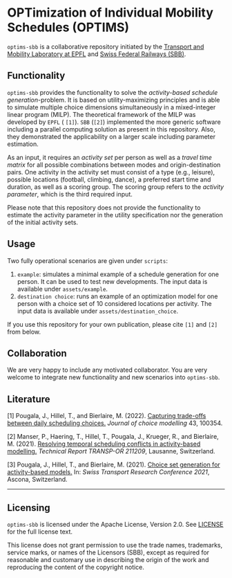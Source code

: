 # OPTimization of Individual Mobility Schedules (OPTIMS)

``optims-sbb`` is a collaborative repository initiated by the
[Transport and Mobility Laboratory at EPFL](https://www.epfl.ch/labs/transp-or/)
and [Swiss Federal Railways (SBB)](https://www.sbb.ch/de).


## Functionality

``optims-sbb`` provides the functionality to solve the *activity-based schedule generation*-problem. It is based on
utility-maximizing principles and is able to simulate multiple choice dimensions simultaneously in a mixed-integer
linear program (MILP). The theoretical framework of the MILP was developed by `EPFL` ( `[1]`). `SBB` (`[2]`)
implemented the more generic software including a parallel computing solution as present in this repository. 
Also, they demonstrated the applicability on a larger scale including parameter estimation.

As an input, it requires an *activity set* per person as well as a *travel time matrix* for all possible combinations
between modes and origin-destination pairs. One activity in the activity set must consist of a type (e.g., leisure),
possible locations (football, climbing, dance), a preferred start time and duration, as well as a scoring group. The
scoring group refers to the *activity parameter*, which is the third required input.

Please note that this repository does not provide the functionality to estimate the activity parameter in
the utility specification nor the generation of the initial activity sets.


## Usage

Two fully operational scenarios are given under ``scripts``:

1) ``example``:  simulates a minimal example of a schedule generation for one person. It can be used to test new
   developments. The input data is available under ``assets/example``.
2) ``destination choice``: runs an example of an optimization model for one person with a choice set of 10 considered
   locations per activity. The input data is available under ``assets/destination_choice``.

If you use this repository for your own publication, please cite `[1]` and `[2]` from below.


## Collaboration

We are very happy to include any motivated collaborator. You are very welcome to integrate new functionality and new
scenarios into ``optims-sbb``.


## Literature

[1] Pougala, J., Hillel, T., and Bierlaire, M. (2022).
[Capturing trade-offs between daily scheduling choices.](https://www.sciencedirect.com/science/article/pii/S1755534522000124)
*Journal of choice modelling* 43, 100354.

[2] Manser, P., Haering, T., Hillel, T., Pougala, J., Krueger, R., and Bierlaire, M. (2021).
[Resolving temporal scheduling conflicts in activity-based modelling.](https://transp-or.epfl.ch/documents/technicalReports/ManserEtAl2021.pdf)
*Technical Report TRANSP-OR 211209*, Lausanne, Switzerland.

[3] Pougala, J., Hillel, T., and Bierlaire, M. (2021).
[Choice set generation for activity-based models.](http://www.strc.ch/2021/Pougala_EtAl.pdf)
In: *Swiss Transport Research Conference 2021*, Ascona, Switzerland.

-----

## Licensing

``optims-sbb`` is licensed under the Apache License, Version 2.0. See [LICENSE](LICENSE) for the full license text.

This license does not grant permission to use the trade names, trademarks, service marks, or names of the Licensors (SBB), 
except as required for reasonable and customary use in describing the origin of the work and reproducing the
content of the copyright notice.

